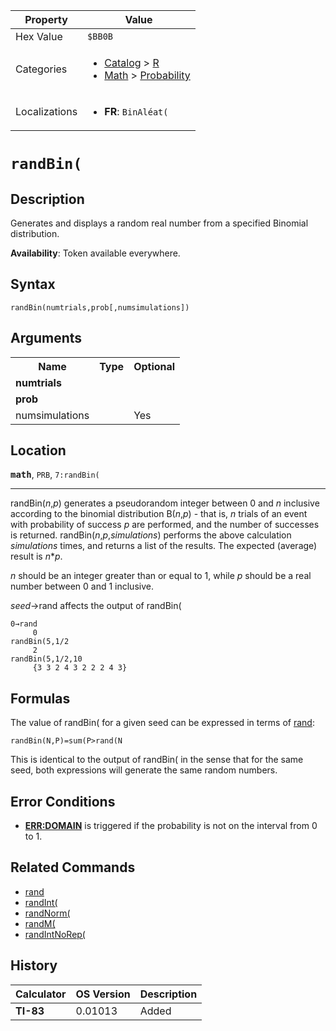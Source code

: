 | Property      | Value |
|---------------|-------|
| Hex Value     | `$BB0B`|
| Categories    | <ul><li>[Catalog](<../categories/Catalog.md>) > [R](<../categories/Catalog.md#R>)</li><li>[Math](<../categories/Math.md>) > [Probability](<../categories/Math.md#Probability>)</li></ul> |
| Localizations | <ul><li><b>FR</b>: `BinAléat(`</li></ul> |

# `randBin(`

## Description
Generates and displays a random real number from a specified Binomial distribution.


<b>Availability</b>: Token available everywhere.

## Syntax
`randBin(numtrials,prob[,numsimulations])`

## Arguments
<table>
<tr><th>Name</th><th>Type</th><th>Optional</th></tr>

<tr><td><b>numtrials</b></td><td></td><td></td></tr>

<tr><td><b>prob</b></td><td></td><td></td></tr>

<tr><td>numsimulations</td><td></td><td>Yes</td></tr>

</table>

## Location
<tt><kbd><b>math</b></kbd></tt>, `PRB`, `7:randBin(`
<hr>

randBin(_n_,_p_) generates a pseudorandom integer between 0 and _n_ inclusive according to the binomial distribution B(_n_,_p_) - that is, _n_ trials of an event with probability of success _p_ are performed, and the number of successes is returned. randBin(_n_,_p_,_simulations_) performs the above calculation _simulations_ times, and returns a list of the results. The expected (average) result is _n_*_p_.

_n_ should be an integer greater than or equal to 1, while _p_ should be a real number between 0 and 1 inclusive.

_seed_→rand affects the output of randBin(

```ti-basic
0→rand
     0
randBin(5,1/2
     2
randBin(5,1/2,10
     {3 3 2 4 3 2 2 2 4 3}
```

## Formulas

The value of randBin( for a given seed can be expressed in terms of [rand](rand.md):

```ti-basic
randBin(N,P)=sum(P>rand(N
```

This is identical to the output of randBin( in the sense that for the same seed, both expressions will generate the same random numbers.

## Error Conditions

*   **[ERR:DOMAIN](errors#domain)** is triggered if the probability is not on the interval from 0 to 1.

## Related Commands

*   [rand](rand.md)
*   [randInt(](randInt\(.md)
*   [randNorm(](randNorm\(.md)
*   [randM(](randM\(.md)
*   [randIntNoRep(](randIntNoRep\(.md)

## History
| Calculator | OS Version | Description |
|------------|------------|-------------|
| <b>TI-83</b> | 0.01013 | Added |


